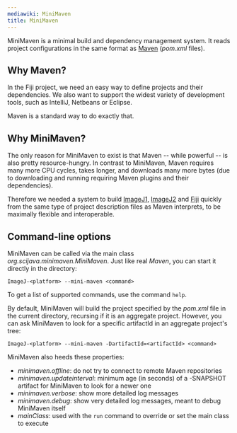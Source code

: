 ```yaml
---
mediawiki: MiniMaven
title: MiniMaven
---
```


MiniMaven is a minimal build and dependency management system. It reads project configurations in the same format as [Maven](/develop/maven) (*pom.xml* files).

## Why Maven?

In the Fiji project, we need an easy way to define projects and their dependencies. We also want to support the widest variety of development tools, such as IntelliJ, Netbeans or Eclipse.

Maven is a standard way to do exactly that.

## Why MiniMaven?

The only reason for MiniMaven to exist is that Maven -- while powerful -- is also pretty resource-hungry. In contrast to MiniMaven, Maven requires many more CPU cycles, takes longer, and downloads many more bytes (due to downloading and running requiring Maven plugins and their dependencies).

Therefore we needed a system to build [ImageJ1](/software/imagej1), [ImageJ2](/software/imagej2) and [Fiji](/software/fiji) quickly from the same type of project description files as Maven interprets, to be maximally flexible and interoperable.

## Command-line options

MiniMaven can be called via the main class *org.scijava.minimaven.MiniMaven*. Just like real *Maven*, you can start it directly in the directory:

```
ImageJ-<platform> --mini-maven <command>
```

To get a list of supported commands, use the command `help`.

By default, MiniMaven will build the project specified by the *pom.xml* file in the current directory, recursing if it is an aggregate project. However, you can ask MiniMaven to look for a specific artifactId in an aggregate project's tree:

```
ImageJ-<platform> --mini-maven -DartifactId=<artifactId> <command>
```

MiniMaven also heeds these properties:

-   *minimaven.offline*: do not try to connect to remote Maven repositories
-   *minimaven.updateinterval*: minimum age (in seconds) of a -SNAPSHOT artifact for MiniMaven to look for a newer one
-   *minimaven.verbose*: show more detailed log messages
-   *minimaven.debug*: show very detailed log messages, meant to debug MiniMaven itself
-   *mainClass*: used with the `run` command to override or set the main class to execute
